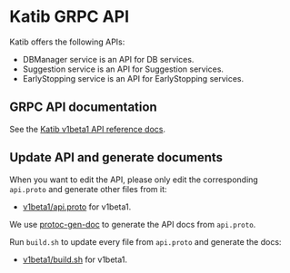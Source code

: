 # Katib GRPC API

Katib offers the following APIs:

- DBManager service is an API for DB services.
- Suggestion service is an API for Suggestion services.
- EarlyStopping service is an API for EarlyStopping services.

## GRPC API documentation

See the [Katib v1beta1 API reference docs](https://www.kubeflow.org/docs/reference/katib/v1beta1/katib/).

## Update API and generate documents

When you want to edit the API, please only edit the corresponding `api.proto` and generate other files from it:

- [v1beta1/api.proto](./v1beta1/api.proto) for v1beta1.

We use [protoc-gen-doc](https://github.com/pseudomuto/protoc-gen-doc) to
generate the API docs from `api.proto`.

Run `build.sh` to update every file from `api.proto` and generate the docs:

- [v1beta1/build.sh](./v1beta1/build.sh) for v1beta1.

